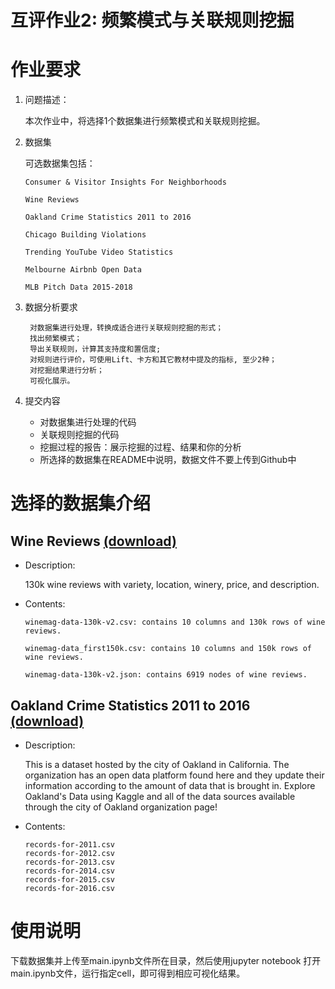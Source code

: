 # 互评作业2: 频繁模式与关联规则挖掘
 
# 作业要求
1. 问题描述：

   本次作业中，将选择1个数据集进行频繁模式和关联规则挖掘。

2. 数据集

    可选数据集包括：
    ```
    Consumer & Visitor Insights For Neighborhoods

    Wine Reviews

    Oakland Crime Statistics 2011 to 2016

    Chicago Building Violations

    Trending YouTube Video Statistics

    Melbourne Airbnb Open Data

    MLB Pitch Data 2015-2018
    ```

3. 数据分析要求

        对数据集进行处理，转换成适合进行关联规则挖掘的形式；
        找出频繁模式；
        导出关联规则，计算其支持度和置信度;
        对规则进行评价，可使用Lift、卡方和其它教材中提及的指标, 至少2种；
        对挖掘结果进行分析；
        可视化展示。
4. 提交内容

    * 对数据集进行处理的代码
    * 关联规则挖掘的代码
    * 挖掘过程的报告：展示挖掘的过程、结果和你的分析
    * 所选择的数据集在README中说明，数据文件不要上传到Github中

# 选择的数据集介绍

## Wine Reviews [(download)](https://www.kaggle.com/zynicide/wine-reviews)

* Description: 

    130k wine reviews with variety, location, winery, price, and description.

* Contents:
    ```
    winemag-data-130k-v2.csv: contains 10 columns and 130k rows of wine reviews.

    winemag-data_first150k.csv: contains 10 columns and 150k rows of wine reviews.

    winemag-data-130k-v2.json: contains 6919 nodes of wine reviews.
    ```

## Oakland Crime Statistics 2011 to 2016 [(download)](https://www.kaggle.com/cityofoakland/oakland-crime-statistics-2011-to-2016?select=records-for-2012.csv)

* Description: 

    This is a dataset hosted by the city of Oakland in California. The organization has an open data platform found here and they update their information according to the amount of data that is brought in. Explore Oakland's Data using Kaggle and all of the data sources available through the city of Oakland organization page!

* Contents:
    ```
    records-for-2011.csv
    records-for-2012.csv
    records-for-2013.csv
    records-for-2014.csv
    records-for-2015.csv
    records-for-2016.csv
    ```

# 使用说明
下载数据集并上传至main.ipynb文件所在目录，然后使用jupyter notebook 打开main.ipynb文件，运行指定cell，即可得到相应可视化结果。
